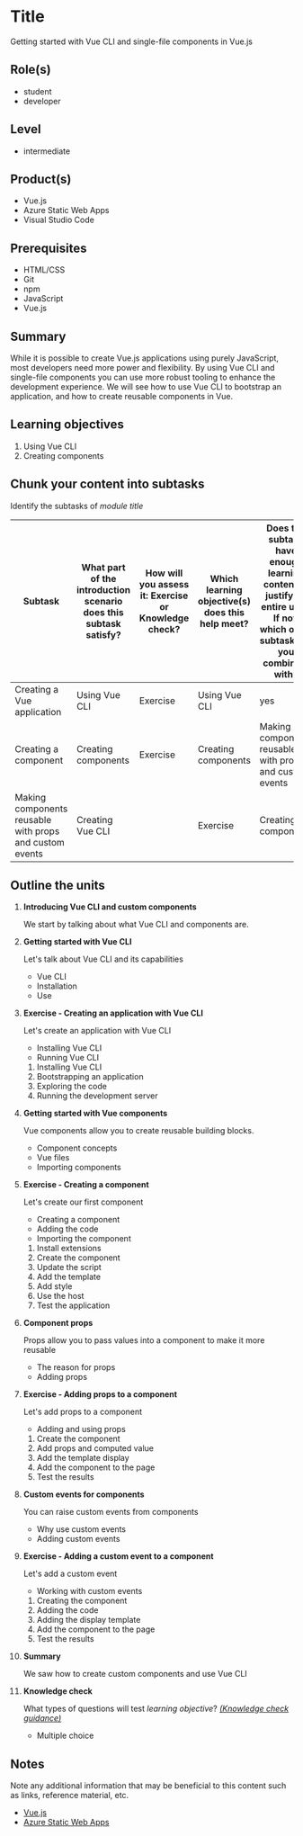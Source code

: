 # Title

Getting started with Vue CLI and single-file components in Vue.js

## Role(s)

- student
- developer

## Level

- intermediate

## Product(s)

- Vue.js
- Azure Static Web Apps
- Visual Studio Code

## Prerequisites

- HTML/CSS
- Git
- npm
- JavaScript
- Vue.js

## Summary

While it is possible to create Vue.js applications using purely JavaScript, most developers need more power and flexibility. By using Vue CLI and single-file components you can use more robust tooling to enhance the development experience. We will see how to use Vue CLI to bootstrap an application, and how to create reusable components in Vue.

## Learning objectives

1. Using Vue CLI
1. Creating components

## Chunk your content into subtasks

Identify the subtasks of *module title*

| Subtask | What part of the introduction scenario does this subtask satisfy? | How will you assess it: **Exercise or Knowledge check**? | Which learning objective(s) does this help meet? | Does the subtask have enough learning content to justify an entire unit? If not, which other subtask will you combine it with? |
| ---- | ---- | ---- | ---- | ---- |
| Creating a Vue application | Using Vue CLI | Exercise | Using Vue CLI | yes |
| Creating a component | Creating components | Exercise | Creating components | Making components reusable with props and custom events |
| Making components reusable with props and custom events | Creating Vue CLI | | Exercise | Creating components | Creating a component |

## Outline the units

1. **Introducing Vue CLI and custom components**

    We start by talking about what Vue CLI and components are.

1. **Getting started with Vue CLI**

    Let's talk about Vue CLI and its capabilities

    - Vue CLI
    - Installation
    - Use

1. **Exercise - Creating an application with Vue CLI**

    Let's create an application with Vue CLI

    - Installing Vue CLI
    - Running Vue CLI

    1. Installing Vue CLI
    1. Bootstrapping an application
    1. Exploring the code
    1. Running the development server

1. **Getting started with Vue components**

    Vue components allow you to create reusable building blocks.

    - Component concepts
    - Vue files
    - Importing components

1. **Exercise - Creating a component**

    Let's create our first component

    - Creating a component
    - Adding the code
    - Importing the component

    1. Install extensions
    1. Create the component
    1. Update the script
    1. Add the template
    1. Add style
    1. Use the host
    1. Test the application

1. **Component props**

    Props allow you to pass values into a component to make it more reusable

    - The reason for props
    - Adding props

1. **Exercise - Adding props to a component**

    Let's add props to a component

    - Adding and using props

    1. Create the component
    1. Add props and computed value
    1. Add the template display
    1. Add the component to the page
    1. Test the results

1. **Custom events for components**

    You can raise custom events from components

    - Why use custom events
    - Adding custom events

1. **Exercise - Adding a custom event to a component**

    Let's add a custom event

    - Working with custom events

    1. Creating the component
    1. Adding the code
    1. Adding the display template
    1. Add the component to the page
    1. Test the results

1. **Summary**

    We saw how to create custom components and use Vue CLI

1. **Knowledge check**

    What types of questions will test *learning objective*? *[(Knowledge check guidance)](https://review.docs.microsoft.com/learn-docs/docs/id-guidance-knowledge-check)*

    - Multiple choice

## Notes

Note any additional information that may be beneficial to this content such as links, reference material, etc.

- [Vue.js](https://v3.vuejs.org/)
- [Azure Static Web Apps](https://docs.microsoft.com/azure/static-web-apps/overview)
